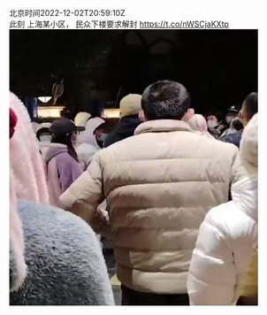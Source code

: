 北京时间2022-12-02T20:59:10Z<br>此刻 上海某小区， 民众下楼要求解封 https://t.co/nWSCjaKXtp<br><img src='/temp/video/2022/n-Month-12/x-Day-02/whyyoutouzhele/1598663061677608961_0.jpg' width='450' height='500'><br><br>